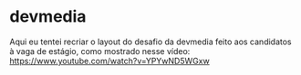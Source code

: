 # devmedia

Aqui eu tentei recriar o layout do desafio da devmedia feito aos candidatos à vaga de estágio, como mostrado nesse vídeo: https://www.youtube.com/watch?v=YPYwND5WGxw
